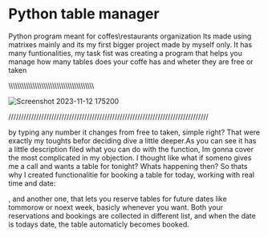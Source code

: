 # Python table manager
 Python program meant for coffes\restaurants organization
 Its made using matrixes mainly and its my first bigger project made by myself only. It has many funtionalities, my task fist was creating a program that helps you manage how many tables does your coffe has and wheter they are free or taken

\\\\\\\\\\\\\\\\\\\\\\\\\\\\\\\\\\\\\\\\\\\\\\\\\\\\\\\\\\\\\\\\\\\\\\\\\\\\\\



 
 ![Screenshot 2023-11-12 175200](https://github.com/Kokata23/Python-table-manager/assets/123099517/3b469d1a-70f0-4729-862d-2576b34b2fa4)




 ///////////////////////////////////////////////////////////////////////////////



 
 by typing any number it changes from free to taken, simple right? 
That were exactly my toughts befor deciding dive a little deeper.As you can see it has a little description filed what you can do with the function, Im gonna cover the most complicated in my objection. I thought like what if someno gives me a call and wants a table for tonight? Whats happening then? So thats why I created functionalitie for booking a table for today, working with real time and date:






\, and another one, that lets you reserve tables for future dates like tommorow or noext week, basicly whenever you want. Both your reservations and bookings are collected in different list, and when the date is todays date, the table automaticly becomes booked.
